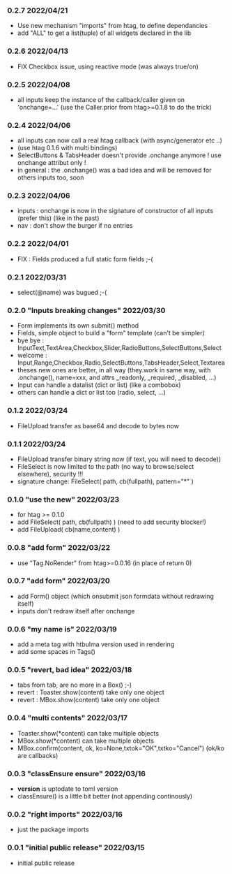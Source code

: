 ### 0.2.7 2022/04/21

 * Use new mechanism "imports" from htag, to define dependancies
 * add "ALL" to get a list(tuple) of all widgets declared in the lib

### 0.2.6 2022/04/13

 * FIX Checkbox issue, using reactive mode (was always true/on)

### 0.2.5 2022/04/08

 * all inputs keep the instance of the callback/caller given on 'onchange=...'
   (use the Caller.prior from htag>=0.1.8 to do the trick)

### 0.2.4 2022/04/06

 * all inputs can now call a real htag callback (with async/generator etc ..)
 * (use htag 0.1.6 with multi bindings)
 * SelectButtons & TabsHeader doesn't provide .onchange anymore ! use onchange attribut only !
 * in general : the .onchange() was a bad idea and will be removed for others inputs too, soon

### 0.2.3 2022/04/06

 * inputs : onchange is now in the signature of constructor of all inputs (prefer this) (like in the past)
 * nav : don't show the burger if no entries

### 0.2.2 2022/04/01

 * FIX : Fields produced a full static form fields ;-(

### 0.2.1 2022/03/31

 * select(@name) was bugued ;-(

### 0.2.0 "Inputs breaking changes" 2022/03/30

 * Form implements its own submit() method
 * Fields, simple object to build a "form" template (can't be simpler)
 * bye bye : InputText,TextArea,Checkbox,Slider,RadioButtons,SelectButtons,Select
 * welcome : Input,Range,Checkbox,Radio,SelectButtons,TabsHeader,Select,Textarea
 * theses new ones are better, in all way (they.work in same way, with .onchange(), name=xxx, and attrs _readonly, _required, _disabled, ...)
 * Input can handle a datalist (dict or list) (like a combobox)
 * others can handle a dict or list too (radio, select, ...)

### 0.1.2  2022/03/24

 * FileUpload transfer as base64 and decode to bytes now

### 0.1.1  2022/03/24

 * FileUpload transfer binary string now (if text, you will need to decode))
 * FileSelect is now limited to the path (no way to browse/select elsewhere), security !!!
 * signature change: FileSelect( path, cb(fullpath), pattern="*" )

### 0.1.0 "use the new" 2022/03/23

 * for htag >= 0.1.0
 * add FileSelect( path, cb(fullpath) ) (need to add security blocker!)
 * add FileUpload( cb(name,content) )

### 0.0.8 "add form" 2022/03/22

 * use "Tag.NoRender" from htag>=0.0.16 (in place of return 0)

### 0.0.7 "add form" 2022/03/20

 * add Form() object (which onsubmit json formdata without redrawing itself)
 * inputs don't redraw itself after onchange

### 0.0.6 "my name is" 2022/03/19

 * add a meta tag with htbulma version used in rendering
 * add some spaces in Tags()

### 0.0.5 "revert, bad idea" 2022/03/18

 * tabs from tab, are no more in a Box() ;-)
 * revert : Toaster.show(content) take only one object
 * revert : MBox.show(content) take only one object

### 0.0.4 "multi contents" 2022/03/17

 * Toaster.show(*content) can take multiple objects
 * MBox.show(*content) can take multiple objects
 * MBox.confirm(content, ok, ko=None,txtok="OK",txtko="Cancel") (ok/ko are callbacks)

### 0.0.3 "classEnsure ensure" 2022/03/16

 * __version__ is uptodate to toml version
 * classEnsure() is a little bit better (not appending continously)

### 0.0.2 "right imports" 2022/03/16

 * just the package imports

### 0.0.1 "initial public release" 2022/03/15

 * initial public release

